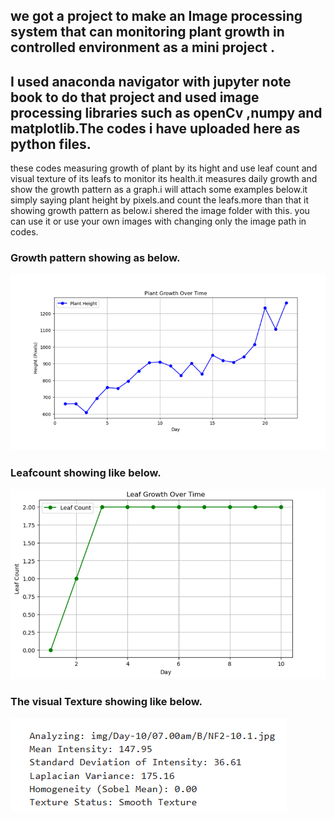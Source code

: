 ## we got a project to make an Image processing system that can monitoring plant growth in controlled environment as a mini project . 

## I used anaconda navigator with jupyter note book to do that project and used image processing libraries such as openCv ,numpy and matplotlib.The codes i have uploaded here as python files.

these codes measuring growth of plant by its hight and use leaf count and visual texture of its leafs to monitor its health.it measures daily growth and show the growth pattern as a graph.i will attach some examples below.it simply saying plant height by pixels.and count the leafs.more than that it showing growth pattern as below.i shered the image folder with this. you can use it or use your own images with changing only the image path in codes.

### Growth pattern showing as below.
![Graphs](readmeexamples/heightgraph.png)

### Leafcount showing like below.
![Graphs](readmeexamples/leafgraph.png)

### The visual Texture showing like below.
![Graphs](readmeexamples/texture.png)
  
  
